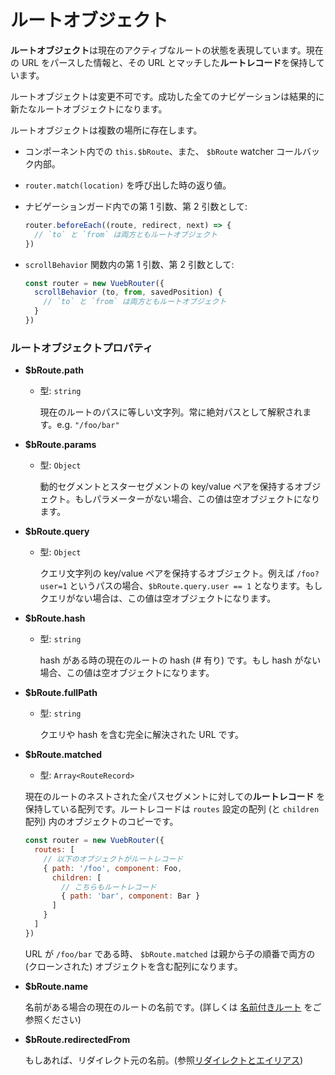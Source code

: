 # ルートオブジェクト

**ルートオブジェクト**は現在のアクティブなルートの状態を表現しています。現在の URL をパースした情報と、その URL とマッチした**ルートレコード**を保持しています。

ルートオブジェクトは変更不可です。成功した全てのナビゲーションは結果的に新たなルートオブジェクトになります。

ルートオブジェクトは複数の場所に存在します。

- コンポーネント内での `this.$bRoute`、また、 `$bRoute` watcher コールバック内部。

- `router.match(location)` を呼び出した時の返り値。

- ナビゲーションガード内での第 1 引数、第 2 引数として:

  ``` js
  router.beforeEach((route, redirect, next) => {
    // `to` と `from` は両方ともルートオブジェクト
  })
  ```

- `scrollBehavior` 関数内の第 1 引数、第 2 引数として:

  ``` js
  const router = new VuebRouter({
    scrollBehavior (to, from, savedPosition) {
      // `to` と `from` は両方ともルートオブジェクト
    }
  })
  ```

### ルートオブジェクトプロパティ

- **$bRoute.path**

  - 型: `string`

    現在のルートのパスに等しい文字列。常に絶対パスとして解釈されます。e.g. `"/foo/bar"`

- **$bRoute.params**

  - 型: `Object`

    動的セグメントとスターセグメントの key/value ペアを保持するオブジェクト。もしパラメーターがない場合、この値は空オブジェクトになります。

- **$bRoute.query**

  - 型: `Object`

    クエリ文字列の key/value ペアを保持するオブジェクト。例えば `/foo?user=1` というパスの場合、`$bRoute.query.user == 1` となります。もしクエリがない場合は、この値は空オブジェクトになります。

- **$bRoute.hash**

  - 型: `string`

    hash がある時の現在のルートの hash (# 有り) です。もし hash がない場合、この値は空オブジェクトになります。

- **$bRoute.fullPath**

  - 型: `string`

    クエリや hash を含む完全に解決された URL です。

- **$bRoute.matched**

  - 型: `Array<RouteRecord>`

  現在のルートのネストされた全パスセグメントに対しての**ルートレコード** を保持している配列です。ルートレコードは `routes` 設定の配列 (と `children` 配列) 内のオブジェクトのコピーです。

  ``` js
  const router = new VuebRouter({
    routes: [
      // 以下のオブジェクトがルートレコード
      { path: '/foo', component: Foo,
        children: [
          // こちらもルートレコード
          { path: 'bar', component: Bar }
        ]
      }
    ]
  })
  ```

  URL が `/foo/bar` である時、 `$bRoute.matched` は親から子の順番で両方の (クローンされた) オブジェクトを含む配列になります。

- **$bRoute.name**

  名前がある場合の現在のルートの名前です。(詳しくは [名前付きルート](../essentials/named-routes.md) をご参照ください)

- **$bRoute.redirectedFrom**

  もしあれば、リダイレクト元の名前。(参照[リダイレクトとエイリアス](../essentials/redirect-and-alias.md))
